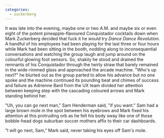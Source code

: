 ```yaml
---
categories:
  - zuckerberg
---
```


It was late into the evening, maybe one or two A.M. and maybe six or even eight
of the potent pineapple-flavoured Conquistador cocktails down when Mark
Zuckerberg decided that fuck it he would try _Dance Dance Revolution_. A
handful of his employees had been playing for the last three or four hours
while Mark had been sitting in the booth, nodding along to inconsequential
conversations and watching the group laugh and jump around on the colourful
glowing foot sensors. So, shakily he stood and drained the remnants of his
Conquistador through the twirly straw that barely remained in the wide-rimmed
glass and approached the arcade machine. "Who's up next?" he blurted out as the
group parted to allow his advance but no one spoke and the machine continued
its pounding beat and chimes of success and failure as Adrienne Bard from the
UX team divided her attention between keeping step with the cascading coloured
arrows and Mark standing behind her.

"Uh, you can go next man," Sam Henderman said, "if you want." Sam had a large
brown mole in the spot between his eyebrows and Mark fixed his attention at
this protruding orb as he felt his body sway like one of those bobble-head dogs
suburban soccer mothers affix to their car dashboards.

"I will go next, Sam," Mark said, never taking his eyes off Sam's mole.
